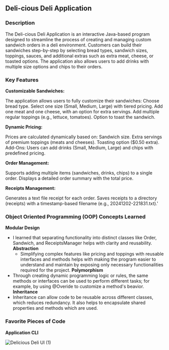 ## Deli-cious Deli Application
### Description
The Deli-cious Deli Application is an interactive Java-based program designed to streamline the process of creating and managing custom sandwich orders in a deli environment. Customers can build their sandwiches step-by-step by selecting bread types, sandwich sizes, toppings, sauces, and additional extras such as extra meat, cheese, or toasted options. The application also allows users to add drinks with multiple size options and chips to their orders.

### Key Features
**Customizable Sandwiches:**

The application allows users to fully customize their sandwiches:
Choose bread type.
Select one size (Small, Medium, Large) with tiered pricing.
Add one meat and one cheese, with an option for extra servings.
Add multiple regular toppings (e.g., lettuce, tomatoes).
Option to toast the sandwich.

**Dynamic Pricing:**

Prices are calculated dynamically based on:
Sandwich size.
Extra servings of premium toppings (meats and cheeses).
Toasting option ($0.50 extra).
Add-Ons:
Users can add drinks (Small, Medium, Large) and chips with predefined pricing.

**Order Management:**

Supports adding multiple items (sandwiches, drinks, chips) to a single order.
Displays a detailed order summary with the total price.

**Receipts Management:**

Generates a text file receipt for each order.
Saves receipts to a directory (receipts) with a timestamp-based filename (e.g., 20241202-221831.txt).'

### Object Oriented Programming (OOP) Concepts Learned
**Modular Design**
- I learned that separating functionality into distinct classes like Order, Sandwich, and ReceiptsManager helps with clarity and reusability.
**Abstraction**
  - Simplifying complex features like pricing and toppings with reusable interfaces and methods helps with making the program easier to understand and maintain by exposing only necessary functionalities required for the project. 
**Polymorphism**
- Through creating dynamic programming logic or rules, the same methods or interfaces can be used to perform different tasks; for example, by using @Overide to customize a method's beavior.
**Inheritance**
- Inheritance can allow code to be reusable across different classes, which reduces redundancy. It also helps to encapsulate shared properties and methods which are used. 
  
### Favorite Pieces of Code

**Application CLI**

![Delicious Deli UI (1)](https://github.com/user-attachments/assets/4f9f4336-f5a6-4e41-ac44-3ab4d41f4475)
